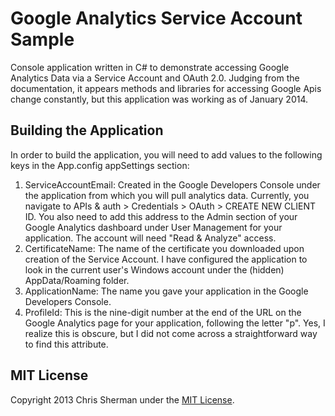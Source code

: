 Google Analytics Service Account Sample
=========
Console application written in C# to demonstrate accessing Google Analytics Data via a Service Account and OAuth 2.0. 
Judging from the documentation, it appears methods and libraries for accessing Google Apis change constantly, but
this application was working as of January 2014.

## Building the Application
In order to build the application, you will need to add values to the following keys in the App.config appSettings section:

1. ServiceAccountEmail: Created in the Google Developers Console under the application from which you will pull analytics
 data. Currently, you
navigate to APIs & auth > Credentials > OAuth > CREATE NEW CLIENT ID. You also need to add this address to the Admin section
of your Google Analytics dashboard under User Management for your application. The account will need "Read & Analyze" access. 
2. CertificateName: The name of the certificate you downloaded upon creation of the Service Account. I have configured
the application to look in the current user's Windows account under the (hidden) AppData/Roaming folder.
3. ApplicationName: The name you gave your application in the Google Developers Console.
4. ProfileId: This is the nine-digit number at the end of the URL on the Google Analytics page for your
 application, following the letter "p". Yes, I realize this is obscure, but I did not come across a straightforward way to find 
this attribute.


## MIT License

Copyright 2013 Chris Sherman under the [MIT License](LICENSE).
